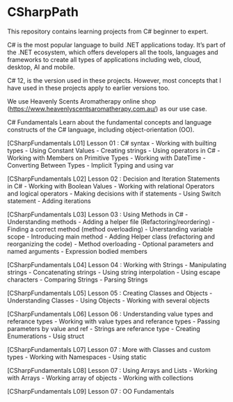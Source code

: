 # CSharpPath
This repository contains learning projects from C# beginner to expert. 

C# is the most popular language to build .NET applications today. It’s part of the .NET ecosystem, which offers developers all the tools, languages and frameworks to create all types of applications including web, cloud, desktop, AI and mobile.

C# 12, is the version used in these projects. However, most concepts that I have used in these projects apply to earlier versions too.

We use Heavenly Scents Aromatherapy online shop (https://www.heavenlyscentsaromatherapy.com.au/) as our use case.

C# Fundamentals
Learn about the fundamental concepts and language constructs of the C# language, including object-orientation (OO).

[CSharpFundamentals L01] Lesson 01 : C# syntax
	- Working with builting types
 	- Using Constant Values
  	- Creating strings
   	- Using operators in C#
    - Working with Members on Primitive Types
    - Working with DateTime
	- Converting Between Types
	- Implicit Typing and using var
 
[CSharpFundamentals L02] Lesson 02 : Decision and Iteration Statements in C#
	- Working with Boolean Values
	- Working with relational Operators and logical operators
    - Making decisions with if statements
	- Using Switch statement
	- Adding iterations

[CSharpFundamentals L03] Lesson 03 : Using Methods in C#
	- Understanding methods
	- Adding a helper file (Refactoring/reordering)
	- Finding a correct method (method overloading)
	- Unerstanding variable scope
	- Introducing main method
	- Adding Helper class (refactoring and reorganizing the code)
	- Method overloading
	- Optional parameters and named arguments
	- Expression bodied members

[CSharpFundamentals L04] Lesson 04 : Working with Strings
	- Manipulating strings
	- Concatenating strings
	- Using string interpolation
	- Using escape characters
	- Comparing Strings
	- Parsing Strings

[CSharpFundamentals L05] Lesson 05 : Creating Classes and Objects
	- Understanding Classes
	- Using Objects
	- Working with several objects

[CSharpFundamentals L06] Lesson 06 : Understanding value types and referance types
	- Working with value types and referance types
	- Passing parameters by value and ref
	- Strings are referance type
	- Creating Enumerations
	- Usig struct
	
[CSharpFundamentals L07] Lesson 07 : More with Classes and custom types
	- Working with Namespaces
	- Using static

[CSharpFundamentals L08] Lesson 07 : Using Arrays and Lists
	- Working with Arrays
	- Working array of objects
	- Working with collections

[CSharpFundamentals L09] Lesson 07 : OO Fundamentals






